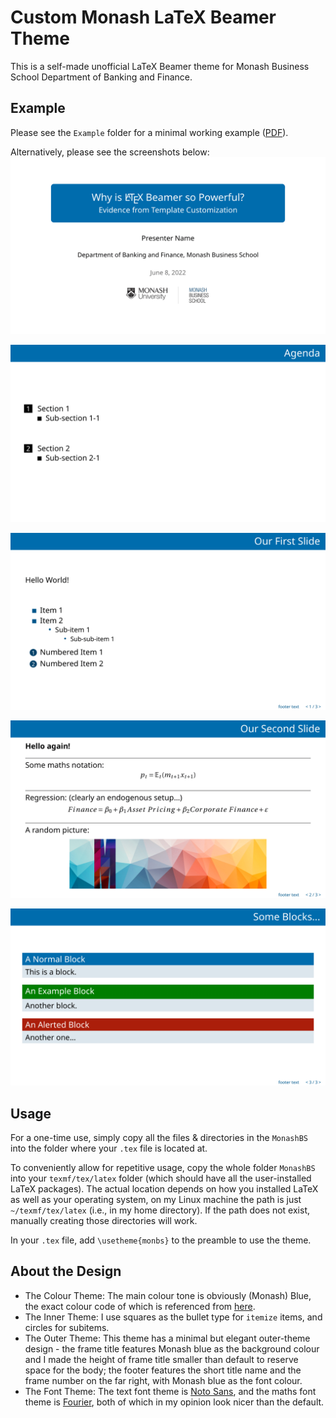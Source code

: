 # Custom Monash LaTeX Beamer Theme

This is a self-made unofficial LaTeX Beamer theme for Monash Business School Department of Banking and Finance. 


## Example

Please see the `Example` folder for a minimal working example ([PDF](Example/example.pdf)).

Alternatively, please see the screenshots below:
![](Example/screenshots/example-1.png)



![](Example/screenshots/example-2.png)



![](Example/screenshots/example-3.png)



![](Example/screenshots/example-4.png)



![](Example/screenshots/example-5.png)



## Usage

For a one-time use, simply copy all the files & directories in the `MonashBS` into the folder where your `.tex` file is located at.

To conveniently allow for repetitive usage, copy the whole folder `MonashBS` into your `texmf/tex/latex` folder (which should have all the user-installed LaTeX packages). The actual location depends on how you installed LaTeX as well as your operating system, on my Linux machine the path is just `~/texmf/tex/latex` (i.e., in my home directory). If the path does not exist, manually creating those directories will work.

In your `.tex` file, add `\usetheme{monbs}` to the preamble to use the theme. 

## About the Design

- The Colour Theme: The main colour tone is obviously (Monash) Blue, the exact colour code of which is referenced from [here](https://www.monash.edu/__data/assets/pdf_file/0004/1656508/9.-Digital-Guidelines.pdf). 
- The Inner Theme: I use squares as the bullet type for `itemize` items, and circles for subitems. 
- The Outer Theme: This theme has a minimal but elegant outer-theme design - the frame title features Monash blue as the background colour and I made the height of frame title smaller than default to reserve space for the body; the footer features the short title name and the frame number on the far right, with Monash blue as the font colour. 
- The Font Theme: The text font theme is [Noto Sans](https://tug.org/FontCatalogue/notosans/), and the maths font theme is [Fourier](https://tug.org/FontCatalogue/utopia-fouriermath/), both of which in my opinion look nicer than the default.

